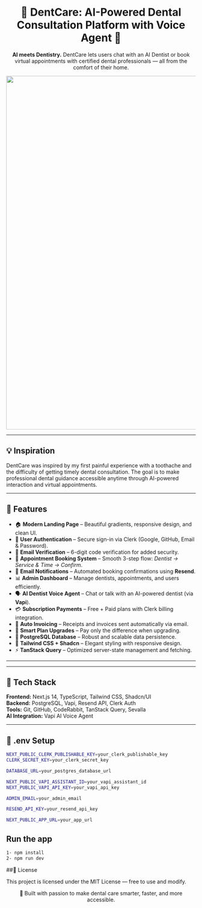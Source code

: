 <h1 align="center">🦷 DentCare: AI-Powered Dental Consultation Platform with Voice Agent 🦷</h1>

<p align="center">
  <b>AI meets Dentistry.</b> DentCare lets users chat with an AI Dentist or book virtual appointments with certified dental professionals — all from the comfort of their home.
</p>

<p align="center">
<img width="1822" height="939" alt="Screenshot (202)" src="https://github.com/user-attachments/assets/8f0d9035-3136-4a8a-9a45-193e7344abe1" />

---

## 💡 Inspiration

DentCare was inspired by my first painful experience with a toothache and the difficulty of getting timely dental consultation. The goal is to make professional dental guidance accessible anytime through AI-powered interaction and virtual appointments.

---

## 🚀 Features

- 🏠 **Modern Landing Page** – Beautiful gradients, responsive design, and clean UI.
- 🔐 **User Authentication** – Secure sign-in via Clerk (Google, GitHub, Email & Password).
- 🔑 **Email Verification** – 6-digit code verification for added security.
- 📅 **Appointment Booking System** – Smooth 3-step flow: *Dentist → Service & Time → Confirm*.
- 📩 **Email Notifications** – Automated booking confirmations using **Resend**.
- 📊 **Admin Dashboard** – Manage dentists, appointments, and users efficiently.
- 🗣️ **AI Dentist Voice Agent** – Chat or talk with an AI-powered dentist (via **Vapi**).
- 💳 **Subscription Payments** – Free + Paid plans with Clerk billing integration.
- 🧾 **Auto Invoicing** – Receipts and invoices sent automatically via email.
- 💸 **Smart Plan Upgrades** – Pay only the difference when upgrading.
- 🧠 **PostgreSQL Database** – Robust and scalable data persistence.
- 🎨 **Tailwind CSS + Shadcn** – Elegant styling with responsive design.
- ⚡ **TanStack Query** – Optimized server-state management and fetching.

---

---

## 🧠 Tech Stack

**Frontend:** Next.js 14, TypeScript, Tailwind CSS, Shadcn/UI  
**Backend:** PostgreSQL, Vapi, Resend API, Clerk Auth  
**Tools:** Git, GitHub, CodeRabbit, TanStack Query, Sevalla  
**AI Integration:** Vapi AI Voice Agent  

---

## 🧪 .env Setup

```bash
NEXT_PUBLIC_CLERK_PUBLISHABLE_KEY=your_clerk_publishable_key
CLERK_SECRET_KEY=your_clerk_secret_key

DATABASE_URL=your_postgres_database_url

NEXT_PUBLIC_VAPI_ASSISTANT_ID=your_vapi_assistant_id
NEXT_PUBLIC_VAPI_API_KEY=your_vapi_api_key

ADMIN_EMAIL=your_admin_email

RESEND_API_KEY=your_resend_api_key

NEXT_PUBLIC_APP_URL=your_app_url

```

## Run the app

```bash
1- npm install
2- npm run dev
```

##📜 License

This project is licensed under the MIT License — free to use and modify.

<p align="center"> 💙 Built with passion to make dental care smarter, faster, and more accessible. </p>

